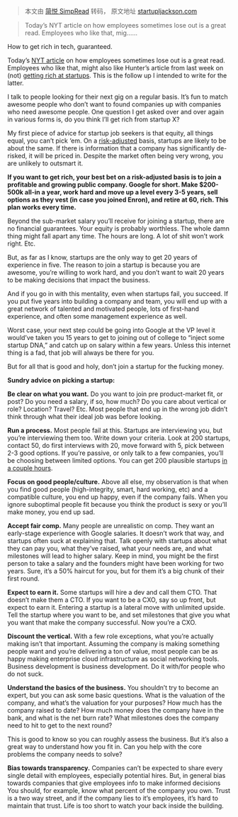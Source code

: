 > 本文由 [简悦 SimpRead](http://ksria.com/simpread/) 转码， 原文地址 [startupljackson.com](https://startupljackson.com/post/135800367395/how-to-get-rich-in-tech-guaranteed)

> Today’s NYT article on how employees sometimes lose out is a great read. Employees who like that, mig......

How to get rich in tech, guaranteed.

Today’s [NYT article](https://t.umblr.com/redirect?z=http%3A%2F%2Fwww.nytimes.com%2F2015%2F12%2F27%2Ftechnology%2Fwhen-a-unicorn-start-up-stumbles-its-employees-get-hurt.html%3F_r%3D0&t=MzA4NDFjZWU2ZjIyZjlmMTQxMDNjZDMxNWU4MTJkYzY3MzlhNWQzMCwzVWlxMHExVw%3D%3D&b=t%3Al-kdrQ4vkooagi6fTQ-J4Q&p=https%3A%2F%2Fstartupljackson.com%2Fpost%2F135800367395%2Fhow-to-get-rich-in-tech-guaranteed&m=1&ts=1625097783) on how employees sometimes lose out is a great read. Employees who like that, might also like Hunter’s article from last week on (not) [getting rich at startups](https://href.li/?http://hunterwalk.com/2015/12/18/sorry-startup-employee-100-your-equity-probably-wont-make-you-rich/). This is the follow up I intended to write for the latter.  

I talk to people looking for their next gig on a regular basis. It’s fun to match awesome people who don’t want to found companies up with companies who need awesome people. One question I get asked over and over again in various forms is, do you think I’ll get rich from startup X?

My first piece of advice for startup job seekers is that equity, all things equal, you can’t pick ‘em. On a [risk-adjusted](https://href.li/?http://www.investopedia.com/terms/r/riskadjustedreturn.asp) basis, startups are likely to be about the same. If there is information that a company has significantly de-risked, it will be priced in. Despite the market often being very wrong, you are unlikely to outsmart it.

**If you want to get rich, your best bet on a risk-adjusted basis is to join a profitable and growing public company. Google for short. Make $200-500k all-in a year, work hard and move up a level every 3-5 years, sell options as they vest (in case you joined Enron), and retire at 60, rich. This plan works every time.**

Beyond the sub-market salary you’ll receive for joining a startup, there are no financial guarantees. Your equity is probably worthless. The whole damn thing might fall apart any time. The hours are long. A lot of shit won’t work right. Etc.

But, as far as I know, startups are the only way to get 20 years of experience in five. The reason to join a startup is because you are awesome, you’re willing to work hard, and you don’t want to wait 20 years to be making decisions that impact the business.

And if you go in with this mentality, even when startups fail, you succeed. If you put five years into building a company and team, you will end up with a great network of talented and motivated people, lots of first-hand experience, and often some management experience as well.

Worst case, your next step could be going into Google at the VP level it would’ve taken you 15 years to get to joining out of college to “inject some startup DNA,” and catch up on salary within a few years. Unless this internet thing is a fad, that job will always be there for you.

But for all that is good and holy, don’t join a startup for the fucking money.

**Sundry advice on picking a startup:**

**Be clear on what you want.** Do you want to join pre product-market fit, or post? Do you need a salary, if so, how much? Do you care about vertical or role? Location? Travel? Etc. Most people that end up in the wrong job didn’t think through what their ideal job was before looking.

**Run a process.** Most people fail at this. Startups are interviewing you, but you’re interviewing them too. Write down your criteria. Look at 200 startups, contact 50, do first interviews with 20, move forward with 5, pick between 2-3 good options. If you’re passive, or only talk to a few companies, you’ll be choosing between limited options. You can get 200 plausible startups [in a couple hours](https://href.li/?https://angel.co/jobs).

**Focus on good people/culture.** Above all else, my observation is that when you find good people (high-integrity, smart, hard working, etc) and a compatible culture, you end up happy, even if the company fails. When you ignore suboptimal people fit because you think the product is sexy or you’ll make money, you end up sad.

**Accept fair comp.** Many people are unrealistic on comp. They want an early-stage experience with Google salaries. It doesn’t work that way, and startups often suck at explaining that. Talk openly with startups about what they can pay you, what they’ve raised, what your needs are, and what milestones will lead to higher salary. Keep in mind, you might be the first person to take a salary and the founders might have been working for two years. Sure, it’s a 50% haircut for you, but for them it’s a big chunk of their first round.

**Expect to earn it.** Some startups will hire a dev and call them CTO. That doesn’t make them a CTO. If you want to be a CXO, say so up front, but expect to earn it. Entering a startup is a lateral move with unlimited upside. Tell the startup where you want to be, and set milestones that give you what you want that make the company successful. Now you’re a CXO.

**Discount the vertical.** With a few role exceptions, what you’re actually making isn’t that important. Assuming the company is making something people want and you’re delivering a ton of value, most people can be as happy making enterprise cloud infrastructure as social networking tools. Business development is business development. Do it with/for people who do not suck.

**Understand the basics of the business.** You shouldn’t try to become an expert, but you can ask some basic questions. What is the valuation of the company, and what’s the valuation for your purposes? How much has the company raised to date? How much money does the company have in the bank, and what is the net burn rate? What milestones does the company need to hit to get to the next round?

This is good to know so you can roughly assess the business. But it’s also a great way to understand how you fit in. Can you help with the core problems the company needs to solve?

**Bias towards transparency.** Companies can’t be expected to share every single detail with employees, especially potential hires. But, in general bias towards companies that give employees info to make informed decisions You should, for example, know what percent of the company you own. Trust is a two way street, and if the company lies to it’s employees, it’s hard to maintain that trust. Life is too short to watch your back inside the building.